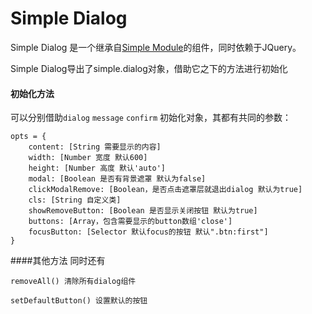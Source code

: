 # Simple Dialog

Simple Dialog 是一个继承自[Simple Module](https://github.com/mycolorway/simple-module)的组件，同时依赖于JQuery。

Simple Dialog导出了simple.dialog对象，借助它之下的方法进行初始化

#### 初始化方法
可以分别借助`dialog` `message` `confirm` 初始化对象，其都有共同的参数：

```
opts = {
    content: [String 需要显示的内容]
    width: [Number 宽度 默认600]
    height: [Number 高度 默认'auto']
    modal: [Boolean 是否有背景遮罩 默认为false]
    clickModalRemove: [Boolean，是否点击遮罩层就退出dialog 默认为true]
    cls: [String 自定义类]
    showRemoveButton: [Boolean 是否显示关闭按钮 默认为true]
    buttons: [Array，包含需要显示的button数组'close']
    focusButton: [Selector 默认focus的按钮 默认".btn:first"]
}
```

####其他方法
同时还有

```
removeAll() 清除所有dialog组件
```
```
setDefaultButton() 设置默认的按钮
```